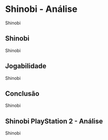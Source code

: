 ---
---

# Shinobi - Análise

Shinobi

## Shinobi

Shinobi

## Jogabilidade

Shinobi

## Conclusão

Shinobi

## Shinobi PlayStation 2 - Análise

Shinobi
